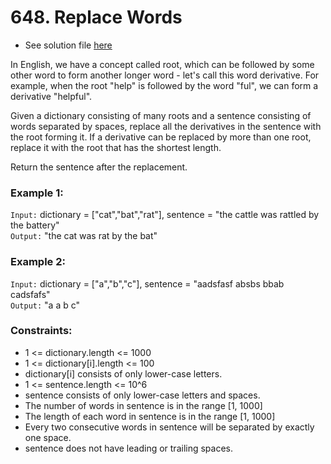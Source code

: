 # 648. Replace Words

- See solution file [here](./solution.cpp)

In English, we have a concept called root, which can be followed by some other word to
form another longer word - let's call this word derivative. For example, when the root
"help" is followed by the word "ful", we can form a derivative "helpful".

Given a dictionary consisting of many roots and a sentence consisting of words separated
by spaces, replace all the derivatives in the sentence with the root forming it. If a
derivative can be replaced by more than one root, replace it with the root that has the
shortest length.

Return the sentence after the replacement.

### Example 1:

`Input:` dictionary = ["cat","bat","rat"], sentence = "the cattle was rattled by the battery"  
`Output:` "the cat was rat by the bat"  

### Example 2:

`Input:` dictionary = ["a","b","c"], sentence = "aadsfasf absbs bbab cadsfafs"  
`Output:` "a a b c"  
 
### Constraints:

- 1 <= dictionary.length <= 1000
- 1 <= dictionary[i].length <= 100
- dictionary[i] consists of only lower-case letters.
- 1 <= sentence.length <= 10^6
- sentence consists of only lower-case letters and spaces.
- The number of words in sentence is in the range [1, 1000]
- The length of each word in sentence is in the range [1, 1000]
- Every two consecutive words in sentence will be separated by exactly one space.
- sentence does not have leading or trailing spaces.